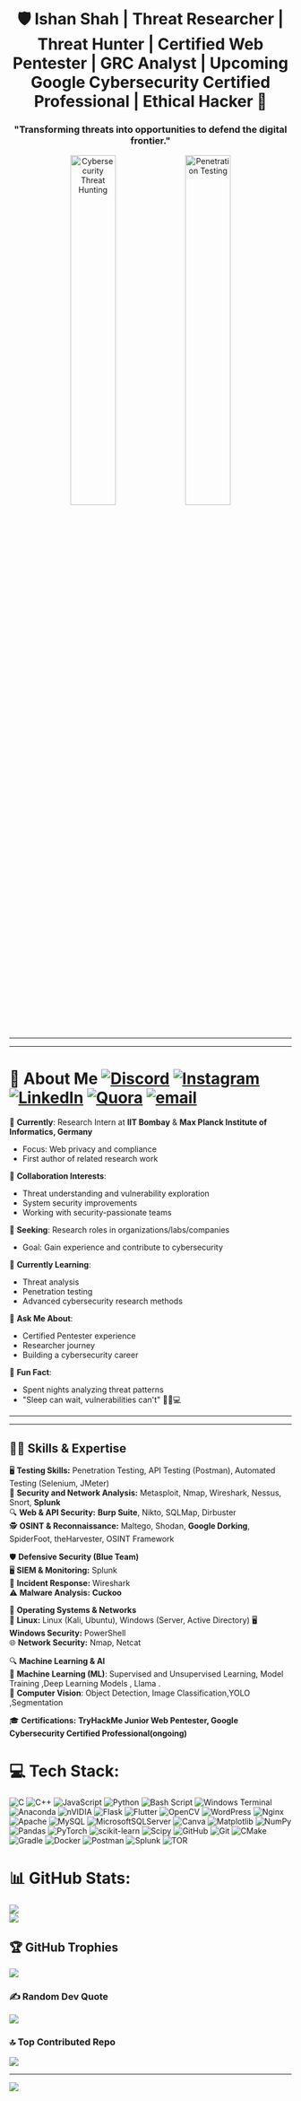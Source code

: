 <h1 align="center">🛡️ Ishan Shah | Threat Researcher | Threat Hunter | Certified Web Pentester | GRC Analyst | Upcoming Google Cybersecurity Certified Professional | Ethical Hacker 🔐</h1>
<h3 align="center">"Transforming threats into opportunities to defend the digital frontier."</h3>


<p align="center">
  <img src="https://media2.giphy.com/media/v1.Y2lkPTc5MGI3NjExYXZmOXZoamxnajJpMjdld25tbXJoNnBjZnIyajJ6YjZ3ZXFrYnpxMSZlcD12MV9pbnRlcm5hbF9naWZfYnlfaWQmY3Q9Zw/VGwTq3G6a39cI/giphy.gif" width="40%" alt="Cybersecurity Threat Hunting" />
  <img src="https://media3.giphy.com/media/v1.Y2lkPTc5MGI3NjExemtzamprbjZzejFsdmhrOXBuY3Nydm9mMWJxMGl1b2JrOXp2MG5tdCZlcD12MV9pbnRlcm5hbF9naWZfYnlfaWQmY3Q9Zw/077i6AULCXc0FKTj9s/giphy.gif" width="40%" alt="Penetration Testing" />
</p>

---
---
# 🚀 About Me   [![Discord](https://img.shields.io/badge/Discord-%237289DA.svg?logo=discord&logoColor=white)](https://discord.gg/jWAugNZU) [![Instagram](https://img.shields.io/badge/Instagram-%23E4405F.svg?logo=Instagram&logoColor=white)](https://instagram.com/final_knight_move) [![LinkedIn](https://img.shields.io/badge/LinkedIn-%230077B5.svg?logo=linkedin&logoColor=white)](https://www.linkedin.com/in/ishan-shah-6a1584287) [![Quora](https://img.shields.io/badge/Quora-%23B92B27.svg?logo=Quora&logoColor=white)](https://www.quora.com/profile/Ishan-Shah-266) [![email](https://img.shields.io/badge/Email-D14836?logo=gmail&logoColor=white)](mailto:b23cm1050@iitj.ac.in)
🔹 **Currently**: Research Intern at **IIT Bombay** & **Max Planck Institute of Informatics, Germany**  
   - Focus: Web privacy and compliance  
   - First author of related research work  

🔹 **Collaboration Interests**:  
   - Threat understanding and vulnerability exploration  
   - System security improvements  
   - Working with security-passionate teams  

🔹 **Seeking**: Research roles in organizations/labs/companies  
   - Goal: Gain experience and contribute to cybersecurity  

🔹 **Currently Learning**:  
   - Threat analysis  
   - Penetration testing  
   - Advanced cybersecurity research methods  

🔹 **Ask Me About**:  
   - Certified Pentester experience  
   - Researcher journey  
   - Building a cybersecurity career  

🔹 **Fun Fact**:  
   - Spent nights analyzing threat patterns  
   - "Sleep can wait, vulnerabilities can't" 🕵️‍♂️💻

--- 


---
## 🏴‍☠️ Skills & Expertise  
🖥️ **Testing Skills:** Penetration Testing, API Testing (Postman), Automated Testing (Selenium, JMeter)<br>
👾  **Security and Network Analysis:** Metasploit, Nmap, Wireshark, Nessus, Snort, **Splunk**<br>
🔍 **Web & API Security:** **Burp Suite**, Nikto, SQLMap, Dirbuster <br>
🕵️ **OSINT & Reconnaissance:** Maltego, Shodan, **Google Dorking**, SpiderFoot, theHarvester, OSINT Framework<br>

🛡️ **Defensive Security (Blue Team)**  
🖥️ **SIEM & Monitoring:** Splunk  
🚨 **Incident Response:** Wireshark <br>
⚠️ **Malware Analysis:** **Cuckoo**

📀 **Operating Systems & Networks**  
🐧 **Linux:** Linux (Kali, Ubuntu), Windows (Server, Active Directory)
🖥️ **Windows Security:** PowerShell  
🌐 **Network Security:** Nmap, Netcat  

🔍 **Machine Learning & AI**  
🤖 **Machine Learning (ML)**: Supervised and Unsupervised Learning, Model Training ,Deep Learning Models , Llama .  
📸 **Computer Vision**: Object Detection, Image Classification,YOLO ,Segmentation

🎓 **Certifications:** **TryHackMe Junior Web Pentester, Google Cybersecurity Certified Professional(ongoing)**


# 💻 Tech Stack:
![C](https://img.shields.io/badge/c-%2300599C.svg?style=for-the-badge&logo=c&logoColor=white) ![C++](https://img.shields.io/badge/c++-%2300599C.svg?style=for-the-badge&logo=c%2B%2B&logoColor=white) ![JavaScript](https://img.shields.io/badge/javascript-%23323330.svg?style=for-the-badge&logo=javascript&logoColor=%23F7DF1E) ![Python](https://img.shields.io/badge/python-3670A0?style=for-the-badge&logo=python&logoColor=ffdd54) ![Bash Script](https://img.shields.io/badge/bash_script-%23121011.svg?style=for-the-badge&logo=gnu-bash&logoColor=white) ![Windows Terminal](https://img.shields.io/badge/Windows%20Terminal-%234D4D4D.svg?style=for-the-badge&logo=windows-terminal&logoColor=white) ![Anaconda](https://img.shields.io/badge/Anaconda-%2344A833.svg?style=for-the-badge&logo=anaconda&logoColor=white) ![nVIDIA](https://img.shields.io/badge/cuda-000000.svg?style=for-the-badge&logo=nVIDIA&logoColor=green) ![Flask](https://img.shields.io/badge/flask-%23000.svg?style=for-the-badge&logo=flask&logoColor=white) ![Flutter](https://img.shields.io/badge/Flutter-%2302569B.svg?style=for-the-badge&logo=Flutter&logoColor=white) ![OpenCV](https://img.shields.io/badge/opencv-%23white.svg?style=for-the-badge&logo=opencv&logoColor=white) ![WordPress](https://img.shields.io/badge/WordPress-%23117AC9.svg?style=for-the-badge&logo=WordPress&logoColor=white) ![Nginx](https://img.shields.io/badge/nginx-%23009639.svg?style=for-the-badge&logo=nginx&logoColor=white) ![Apache](https://img.shields.io/badge/apache-%23D42029.svg?style=for-the-badge&logo=apache&logoColor=white) ![MySQL](https://img.shields.io/badge/mysql-4479A1.svg?style=for-the-badge&logo=mysql&logoColor=white) ![MicrosoftSQLServer](https://img.shields.io/badge/Microsoft%20SQL%20Server-CC2927?style=for-the-badge&logo=microsoft%20sql%20server&logoColor=white) ![Canva](https://img.shields.io/badge/Canva-%2300C4CC.svg?style=for-the-badge&logo=Canva&logoColor=white) ![Matplotlib](https://img.shields.io/badge/Matplotlib-%23ffffff.svg?style=for-the-badge&logo=Matplotlib&logoColor=black) ![NumPy](https://img.shields.io/badge/numpy-%23013243.svg?style=for-the-badge&logo=numpy&logoColor=white) ![Pandas](https://img.shields.io/badge/pandas-%23150458.svg?style=for-the-badge&logo=pandas&logoColor=white) ![PyTorch](https://img.shields.io/badge/PyTorch-%23EE4C2C.svg?style=for-the-badge&logo=PyTorch&logoColor=white) ![scikit-learn](https://img.shields.io/badge/scikit--learn-%23F7931E.svg?style=for-the-badge&logo=scikit-learn&logoColor=white) ![Scipy](https://img.shields.io/badge/SciPy-%230C55A5.svg?style=for-the-badge&logo=scipy&logoColor=%white) ![GitHub](https://img.shields.io/badge/github-%23121011.svg?style=for-the-badge&logo=github&logoColor=white) ![Git](https://img.shields.io/badge/git-%23F05033.svg?style=for-the-badge&logo=git&logoColor=white) ![CMake](https://img.shields.io/badge/CMake-%23008FBA.svg?style=for-the-badge&logo=cmake&logoColor=white) ![Gradle](https://img.shields.io/badge/Gradle-02303A.svg?style=for-the-badge&logo=Gradle&logoColor=white) ![Docker](https://img.shields.io/badge/docker-%230db7ed.svg?style=for-the-badge&logo=docker&logoColor=white) ![Postman](https://img.shields.io/badge/Postman-FF6C37?style=for-the-badge&logo=postman&logoColor=white) ![Splunk](https://img.shields.io/badge/splunk-%23000000.svg?style=for-the-badge&logo=splunk&logoColor=white) ![TOR](https://img.shields.io/badge/tor-%237E4798.svg?style=for-the-badge&logo=tor-project&logoColor=white)
# 📊 GitHub Stats:
![](https://github-readme-stats.vercel.app/api?username=Xclusive-Ishan&theme=dark&hide_border=false&include_all_commits=false&count_private=false)<br/>
![](https://nirzak-streak-stats.vercel.app/?user=Xclusive-Ishan&theme=dark&hide_border=false)<br/>


## 🏆 GitHub Trophies
![](https://github-profile-trophy.vercel.app/?username=Xclusive-Ishan&theme=radical&no-frame=false&no-bg=true&margin-w=4)

### ✍️ Random Dev Quote
![](https://quotes-github-readme.vercel.app/api?type=horizontal&theme=radical)

### 🔝 Top Contributed Repo
![](https://github-contributor-stats.vercel.app/api?username=Xclusive-Ishan&limit=5&theme=dark&combine_all_yearly_contributions=true)

---
[![](https://visitcount.itsvg.in/api?id=Xclusive-Ishan&icon=0&color=0)](https://visitcount.itsvg.in)

<!-- Proudly created with GPRM ( https://gprm.itsvg.in ) -->
